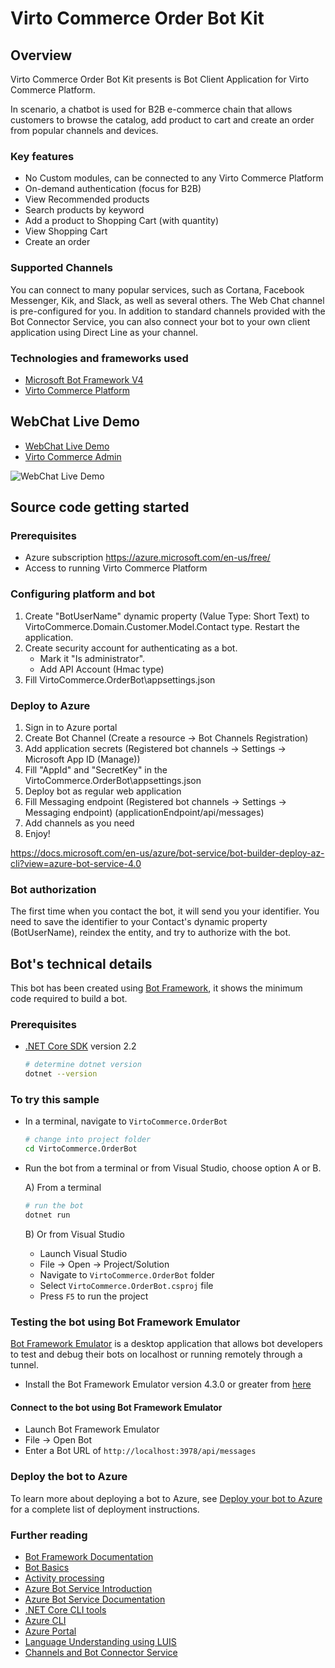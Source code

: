 # Virto Commerce Order Bot Kit

## Overview
Virto Commerce Order Bot Kit presents is Bot Client Application for Virto Commerce Platform. 

In scenario, a chatbot is used for B2B e-commerce chain that allows customers to browse the catalog, add product to cart and create an order from popular channels and devices.

### Key features
* No Custom modules, can be connected to any Virto Commerce Platform
* On-demand authentication (focus for B2B) 
* View Recommended products 
* Search products by keyword
* Add a product to Shopping Cart (with quantity)
* View Shopping Cart
* Create an order

### Supported Channels
You can connect to many popular services, such as Cortana, Facebook Messenger, Kik, and Slack, as well as several others. The Web Chat channel is pre-configured for you. In addition to standard channels provided with the Bot Connector Service, you can also connect your bot to your own client application using Direct Line as your channel.

### Technologies and frameworks used
* [Microsoft Bot Framework V4](https://dev.botframework.com/)
* [Virto Commerce Platform](https://github.co/VirtoCommerce)

## WebChat Live Demo
* [WebChat Live Demo](https://github.co/VirtoCommerce/vc-bot/docs/webchat-demo.html)  
* [Virto Commerce Admin](https://admin-demo.virtocommerce.com/)

![WebChat Live Demo](docs/media/WebChat-demo.gif)

## Source code getting started

### Prerequisites
* Azure subscription https://azure.microsoft.com/en-us/free/
* Access to running Virto Commerce Platform

### Configuring platform and bot
1. Create "BotUserName" dynamic property (Value Type: Short Text) to VirtoCommerce.Domain.Customer.Model.Contact type. Restart the application.
2. Create security account for authenticating as a bot. 
   * Mark it "Is administrator".
   * Add API Account (Hmac type)
3. Fill VirtoCommerce.OrderBot\appsettings.json

### Deploy to Azure
1. Sign in to Azure portal
2. Create Bot Channel (Create a resource -> Bot Channels Registration)
3. Add application secrets (Registered bot channels -> Settings -> Microsoft App ID (Manage))
4. Fill "AppId" and "SecretKey" in the VirtoCommerce.OrderBot\appsettings.json
5. Deploy bot as regular web application
6. Fill Messaging endpoint (Registered bot channels -> Settings -> Messaging endpoint) (applicationEndpoint/api/messages)
7. Add channels as you need
8. Enjoy!

https://docs.microsoft.com/en-us/azure/bot-service/bot-builder-deploy-az-cli?view=azure-bot-service-4.0

### Bot authorization

The first time when you contact the bot, it will send you your identifier. You need to save the identifier to your Contact's dynamic property (BotUserName), reindex the entity, and try to authorize with the bot.

## Bot's technical details

This bot has been created using [Bot Framework](https://dev.botframework.com), it shows the minimum code required to build a bot.

### Prerequisites

- [.NET Core SDK](https://dotnet.microsoft.com/download) version 2.2

  ```bash
  # determine dotnet version
  dotnet --version
  ```

### To try this sample

- In a terminal, navigate to `VirtoCommerce.OrderBot`

    ```bash
    # change into project folder
    cd VirtoCommerce.OrderBot
    ```

- Run the bot from a terminal or from Visual Studio, choose option A or B.

  A) From a terminal

  ```bash
  # run the bot
  dotnet run
  ```

  B) Or from Visual Studio

  - Launch Visual Studio
  - File -> Open -> Project/Solution
  - Navigate to `VirtoCommerce.OrderBot` folder
  - Select `VirtoCommerce.OrderBot.csproj` file
  - Press `F5` to run the project

### Testing the bot using Bot Framework Emulator

[Bot Framework Emulator](https://github.com/microsoft/botframework-emulator) is a desktop application that allows bot developers to test and debug their bots on localhost or running remotely through a tunnel.

- Install the Bot Framework Emulator version 4.3.0 or greater from [here](https://github.com/Microsoft/BotFramework-Emulator/releases)

#### Connect to the bot using Bot Framework Emulator

- Launch Bot Framework Emulator
- File -> Open Bot
- Enter a Bot URL of `http://localhost:3978/api/messages`

### Deploy the bot to Azure

To learn more about deploying a bot to Azure, see [Deploy your bot to Azure](https://aka.ms/azuredeployment) for a complete list of deployment instructions.

### Further reading

- [Bot Framework Documentation](https://docs.botframework.com)
- [Bot Basics](https://docs.microsoft.com/azure/bot-service/bot-builder-basics?view=azure-bot-service-4.0)
- [Activity processing](https://docs.microsoft.com/en-us/azure/bot-service/bot-builder-concept-activity-processing?view=azure-bot-service-4.0)
- [Azure Bot Service Introduction](https://docs.microsoft.com/azure/bot-service/bot-service-overview-introduction?view=azure-bot-service-4.0)
- [Azure Bot Service Documentation](https://docs.microsoft.com/azure/bot-service/?view=azure-bot-service-4.0)
- [.NET Core CLI tools](https://docs.microsoft.com/en-us/dotnet/core/tools/?tabs=netcore2x)
- [Azure CLI](https://docs.microsoft.com/cli/azure/?view=azure-cli-latest)
- [Azure Portal](https://portal.azure.com)
- [Language Understanding using LUIS](https://docs.microsoft.com/en-us/azure/cognitive-services/luis/)
- [Channels and Bot Connector Service](https://docs.microsoft.com/en-us/azure/bot-service/bot-concepts?view=azure-bot-service-4.0)